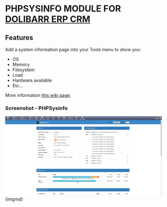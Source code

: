 # PHPSYSINFO MODULE FOR <a href="https://www.dolibarr.org">DOLIBARR ERP CRM</a>

## Features
Add a system information page into your Tools menu to show you:

* OS
* Memory
* Filesystem
* Load
* Hardware available
* Etc...

More information <a href="https://wiki.dolibarr.org/index.php/Module_PHPSysinfo_EN" target="_new">this wiki page</a>.


### Screenshot - PHPSysinfo

![Screenshot phpsysinfo](img/screen_shot_phpsysinfo.png?raw=true "PHPSysinfo"){imgmd}
